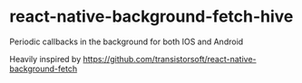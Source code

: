# react-native-background-fetch-hive
Periodic callbacks in the background for both IOS and Android

Heavily inspired by https://github.com/transistorsoft/react-native-background-fetch

